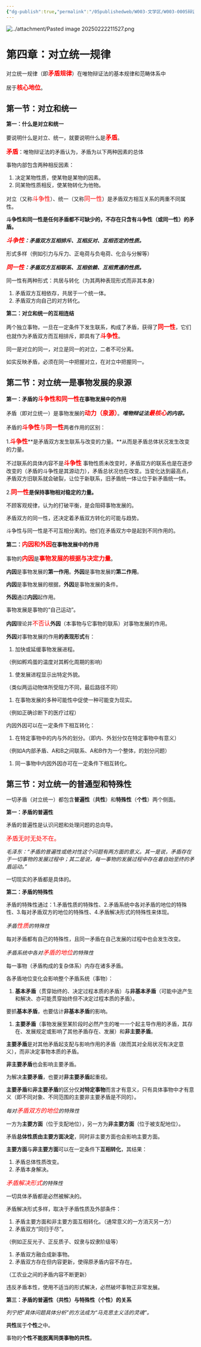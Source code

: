 ```yaml
---
{"dg-publish":true,"permalink":"/05publishedweb/W003-文学区/W003-0005辩证唯物主义核心知识点大合集/250302-04-第4章：对立统一规律/","noteIcon":"","created":"2025-03-19T09:04:36.428+08:00","updated":"2025-03-19T09:30:11.621+08:00"}
---
```


![../attachment/Pasted image 20250222211527.png](/img/user/05publishedweb/W003-%E6%96%87%E5%AD%A6%E5%8C%BA/attachment/Pasted%20image%2020250222211527.png)

# **第四章：对立统一规律**

对立统一规律（即<font color="red" size="3">**矛盾规律**</font>）在唯物辩证法的基本规律和范畴体系中

居于<font color="red" size="3">**核心地位**</font>。

## **第一节：对立和统一**

**第一：什么是对立和统一**

要说明什么是对立、统一，就要说明什么是<font color="red" size="3">**矛盾**</font>。

<font color="red" size="3">**矛盾**</font>：唯物辩证法的矛盾认为，矛盾为以下两种因素的总体

事物内部包含两种相反因素：

1. 决定某物性质，使某物是某物的因素。
2. 同某物性质相反，使某物转化为他物。

对立（又称<font color="red" size="3">斗争性</font>）、统一（又称<font color="red" size="3">同一性</font>）是矛盾双方相互关系的两重不同属性。

**斗争性和同一性是任何矛盾都不可缺少的，不存在只含有斗争性（或同一性）的矛盾。**

<font color="red" size="3">**_斗争性_**</font>**_：矛盾双方互相排斥、互相反对、互相否定的性质。_**

形式多样（例如引力与斥力、正电荷与负电荷、化合与分解等）

<font color="red" size="3">**_同一性_**</font>**_：矛盾双方互相联系、互相依赖、互相贯通的性质。_**

同一性有两种形式：共居与转化（为其两种表现形式而非其本身）

1. 矛盾双方互相依存，共居于一个统一体。
2. 矛盾双方向自己的对方转化。

**第二：对立和统一的互相连结**

两个独立事物，一旦在一定条件下发生联系，构成了矛盾，获得了<font color="red" size="3">**同一性**</font>，它们也就作为矛盾双方而互相排斥，即具有了<font color="red" size="3">**斗争性**</font>。

同一是对立的同一，对立是同一的对立，二者不可分离。

如实反映矛盾，必须在同一中把握对立，在对立中把握同一。

## **第二节：对立统一是事物发展的泉源**

**第一：矛盾的<font color="red" size="3">斗争性和同一性</font>在事物发展中的作用**

矛盾（即对立统一）是事物发展的<font color="red" size="3">**动力（泉源）**</font>。**_唯物辩证法<font color="red" size="3">最核心</font>的内容。_**

矛盾的<font color="red" size="3">**斗争性**与**同一性**</font>两者作用的区别：

1.<font color="red" size="3">**斗争性**</font>**是矛盾双方发生联系与改变的力量。**从而是矛盾总体状况发生改变的力量。

不过联系的具体内容不是<font color="red" size="3"><font color="red" size="3"><font color="red" size="3"><font color="red" size="3">**斗争性**</font></font></font></font>
事物性质未改变时，矛盾双方的联系也是在逐步改变的（矛盾的斗争性是其源动力），矛盾总状况也在改变。当变化达到最高点，矛盾双方旧联系就会破裂，让位于新联系，旧矛盾统一体让位于新矛盾统一体。

2.<font color="red" size="3">**同一性**</font>**是保持事物相对稳定的力量。**

不顾客观规律，认为的打破平衡，是会阻碍事物发展的。

矛盾双方的同一性，还决定着矛盾双方转化的可能与趋势。

斗争性与同一性是不可互相分离的。他们在矛盾双方中是起到不同作用的。

**第二：<font color="red" size="3">内因和外因</font>在事物发展中的作用**

事物的<font color="red" size="3">**内因**</font>是<font color="red" size="3">**事物发展的根据与决定力量**</font>。

**内因**是事物发展的**第一作用**。**外因**是事物发展的**第二作用**。

**内因**是事物发展的根据，**外因**是事物发展的条件。

**外因**通过**内因**起作用。

事物发展是事物的“自己运动”。

**内因**理论并<font color="red" size="3">不否认</font>**外因**（本事物与它事物的联系）对事物发展的作用。

**外因**对事物发展的作用**的表现形式**有：

1. 加快或延缓事物发展进程。

（例如孵鸡蛋的温度对其孵化周期的影响）

1. 使发展进程显示出特定外貌。

（类似两运动物体所受阻力不同，最后路径不同）

1. 在事物发展的多种可能性中促使一种可能变为现实。

（例如正确诊断下的医疗过程）

内因外因可以在一定条件下相互转化：

1. 在特定事物中的内与外的划分。（即内、外划分仅在特定事物中有意义）

（例如A内部矛盾、A和B之间联系、A和B作为一个整体，的划分问题）

1. 同一事物中内因外因亦可在一定条件下相互转化。

## **第三节：对立统一的普通型和特殊性**

一切矛盾（对立统一）都包含**普遍性**（**共性**）和**特殊性**（**个性**）两个侧面。

**第一：矛盾的普遍性**

矛盾的普遍性是认识问题和处理问题的总向导。

<font color="red" size="3">矛盾无时无处不在。</font>

_毛泽东：“矛盾的普遍性或绝对性这个问题有两方面的意义。其一是说，矛盾存在于一切事物的发展过程中；其二是说，每一事物的发展过程中存在着自始至终的矛盾运动。”_

一切现实的矛盾都是具体的。

**第二：矛盾的特殊性**

矛盾的特殊性通过：1.矛盾性质的特殊性、2.矛盾系统中各对矛盾的地位的特殊性、3.每对矛盾双方的地位的特殊性、4.矛盾解决形式的特殊性来体现。

_矛盾<font color="red" size="3">_性质_</font>的特殊性_

每对矛盾都有自己的特殊性，且同一矛盾在自己发展的过程中也会发生改变。

_矛盾系统中各对_<font color="red" size="3">_矛盾的地位_</font>_的特殊性_

每一事物（矛盾构成的复杂体系）内存在诸多矛盾。

各矛盾地位变化会影响整个矛盾系统（事物）：

1. **基本矛盾**（贯穿始终的、决定过程本质的矛盾）与**非基本矛盾**（可能中途产生和解决、亦可能贯穿始终但不决定过程本质的矛盾）。

要抓**基本矛盾**，也要估计**非基本矛盾**的影响。

1. **主要矛盾**（事物发展至某阶段时必然产生的唯一一个起主导作用的矛盾，其存在、发展规定或影响了其他矛盾存在、发展）和**非主要矛盾**。

**主要矛盾**是对其他矛盾起支配与影响作用的矛盾（故而其对全局状况有决定意义），而非决定事物本质的矛盾。

**非主要矛盾**也会影响主要矛盾。

为解决**主要矛盾**，也要对**非主要矛盾**起重视。

**主要矛盾**和**非主要矛盾**的区分仅**对特定事物**而言才有意义，只有具体事物中才有意义（即不同对象、不同范围的主要非主要矛盾是不同的）。

_每对_<font color="red" size="3">_矛盾双方的地位_</font>_的特殊性_

一方为**主要方面**（位于支配地位），另一方为**非主要方面**（位于被支配地位）。

矛盾**总体性质由主要方面决定**，同时非主要方面也会影响主要方面。

**主要方面**与**非主要方面**可以在一定条件下**互相转化**，其结果：

1. 矛盾总体性质改变。
2. 矛盾本身解决。

<font color="red" size="3">_矛盾解决形式_</font>_的特殊性_

一切具体矛盾都是必然被解决的。

矛盾解决形式多样，取决于矛盾性质及外部条件：

1. 矛盾主要方面和非主要方面互相转化。（通常意义的一方消灭另一方）
2. 矛盾双方“同归于尽”。

（例如正反光子、正反质子、奴隶与奴隶阶级等）

1. 矛盾双方融合成新事物。
2. 矛盾双方存在但内容更新，使得原矛盾内容不存在。

（工农业之间的矛盾内容不断更新）

违反矛盾本性，使用不适当的形式解决，必然破坏事物正非常发展。

**第三：矛盾的普遍性（共性）与特殊性（个性）的关系**

_列宁把“具体问题具体分析”的方法成为“马克思主义活的灵魂”。_

**共性**属于**个性**之中。

事物的**个性不能脱离同类事物的共性**。